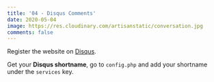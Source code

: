 ```yaml
---
title: '04 - Disqus Comments'
date: 2020-05-04
image: https://res.cloudinary.com/artisanstatic/conversation.jpg
comments: false
---
```

Register the website on [Disqus](https://disqus.com/profile/signup).

Get your **Disqus shortname**, go to `config.php` and add your shortname under the `services` key.

